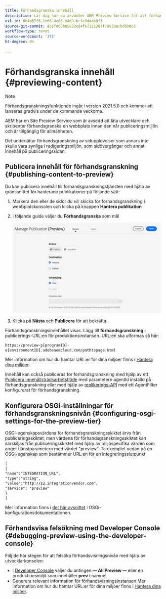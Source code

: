 ```yaml
---
title: Förhandsgranska innehåll
description: Lär dig hur du använder AEM Preview Service för att förhandsgranska innehåll innan du publicerar.
exl-id: 6b4b57f6-2e66-4c83-94d9-bc1e0daab0f3
source-git-commit: e31fd00b05832e84f87221287f79038acbdb8ec3
workflow-type: tm+mt
source-wordcount: '372'
ht-degree: 0%

---
```


# Förhandsgranska innehåll {#previewing-content}

>[!NOTE]
>
>Förhandsgranskningsfunktionen ingår i version 2021.5.0 och kommer att lanseras gradvis under de kommande veckorna.

AEM har en Site Preview Service som är avsedd att låta utvecklare och skribenter förhandsgranska en webbplats innan den når publiceringsmiljön och är tillgänglig för allmänheten.

Det underlättar förhandsgranskning av sidupplevelser som annars inte skulle vara synliga i redigeringsmiljön, som sidövergångar och annat innehåll på publiceringssidan.

## Publicera innehåll för förhandsgranskning {#publishing-content-to-preview}

Du kan publicera innehåll till förhandsgranskningstjänsten med hjälp av gränssnittet för hanterade publikationer på följande sätt:

1. Markera den eller de sidor du vill skicka för förhandsgranskning i webbplatskonsolen och klicka på knappen **Hantera publikation**
1. I följande guide väljer du **Förhandsgranska** som mål

   ![hanterad publikation](/help/sites-cloud/authoring/assets/previewmanagedpublication.png)

1. Klicka på **Nästa** och **Publicera** för att bekräfta.

Förhandsgranskningsinnehållet visas. Lägg till **förhandsgranskning** i publicerings-URL:en för produktionsinstansen. URL:en ska utformas så här:

```
https://preview-p[programID]-e[environmentID].adobeaemcloud.com/pathtopage.html
```

Mer information om hur du hämtar URL:er för dina miljöer finns i [Hantera dina miljöer](https://experienceleague.adobe.com/docs/experience-manager-cloud-manager/using/how-to-use/manage-your-environment.html?lang=en).

Innehåll kan också publiceras för förhandsgranskning med hjälp av ett [Publicera innehållsträdsarbetsflöde](/help/operations/replication.md#publish-content-tree-workflow) med parametern agentId inställd på förhandsgranskning eller med hjälp av [replikerings-API](/help/operations/replication.md#replication-api) med ett AgentFilter konfigurerat för förhandsgranskning.

## Konfigurera OSGi-inställningar för förhandsgranskningsnivån {#configuring-osgi-settings-for-the-preview-tier}

OSGI-egenskapsvärdena för förhandsgranskningsskiktet ärvs från publiceringsskiktet, men värdena för förhandsgranskningsskiktet kan särskiljas från publiceringsskiktet med hjälp av miljöspecifika värden som anger tjänstparametern med värdet &quot;preview&quot;. Ta exemplet nedan på en OSGI-egenskap som bestämmer URL:en för en integreringsslutpunkt:

```
[
{
"name":"INTEGRATION_URL",
"type":"string",
"value":"http://s2.integrationvendor.com",
"service": "preview"
}
]
```

Mer information finns i [det här avsnittet](/help/implementing/deploying/configuring-osgi.md#author-vs-publish-configuration) i OSGi-konfigurationsdokumentationen.

## Förhandsvisa felsökning med Developer Console {#debugging-preview-using-the-developer-console}

Följ de här stegen för att felsöka förhandsvisningsnivån med hjälp av utvecklarkonsolen:

* I [Developer Console](/help/implementing/developing/introduction/development-guidelines.md#aem-as-a-cloud-service-development-tools) väljer du antingen **— All Preview —** eller en produktionsmiljö som innehåller **prev** i namnet
* Generera relevant information för förhandsvisningsinstansen
Mer information om hur du hämtar URL:er för dina miljöer finns i [Hantera dina miljöer](https://experienceleague.adobe.com/docs/experience-manager-cloud-manager/using/how-to-use/manage-your-environment.html?lang=en).
